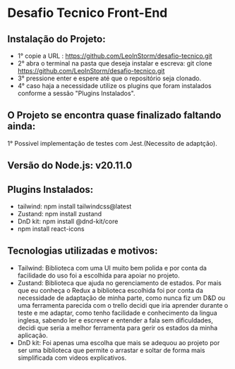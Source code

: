 # Desafio Tecnico Front-End

## Instalação do Projeto:

- 1° copie a URL : https://github.com/LeoInStorm/desafio-tecnico.git
- 2° abra o terminal na pasta que deseja instalar e escreva: git clone https://github.com/LeoInStorm/desafio-tecnico.git
- 3° pressione enter e espere até que o repositório seja clonado.
- 4° caso haja a necessidade utilize os plugins que foram instalados conforme a sessão "Plugins Instalados".


## O Projeto se encontra quase finalizado faltando ainda:

1° Possivel implementação de testes com Jest.(Necessito de adaptção).

## Versão do Node.js: v20.11.0

## Plugins Instalados: 
- tailwind: npm install tailwindcss@latest
- Zustand: npm install zustand
- DnD kit: npm install @dnd-kit/core
- npm install react-icons


## Tecnologias utilizadas e motivos:

- Tailwind: Biblioteca com uma UI muito bem polida e por conta da facilidade do uso foi a escolhida para apoiar no projeto.
- Zustand: Biblioteca que ajuda no gerenciamento de estados. Por mais que eu conheça o Redux a biblioteca escolhida foi por conta da necessidade de adaptação de minha parte,
como nunca fiz um D&D ou uma ferramenta parecida com o trello decidi que iria aprender durante o teste e me adaptar, como tenho facilidade e conhecimento da lingua inglesa, sabendo ler e escrever e entender a fala sem dificuldades, decidi que seria a melhor ferramenta para gerir os estados da minha aplicação.
- DnD kit: Foi apenas uma escolha que mais se adequou ao projeto por ser uma biblioteca que permite o arrastar e soltar de forma mais simplificada com videos explicativos.



```
